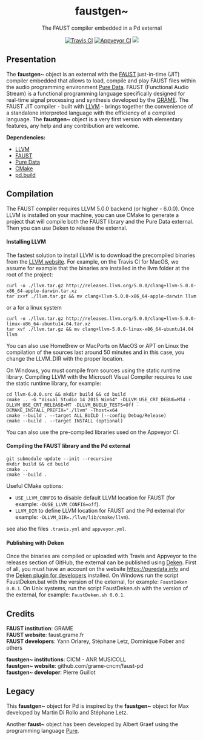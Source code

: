 
<p align="center">
  <h1 align="center">
    faustgen~
  </h1>
  <p align="center">
    The FAUST compiler embedded in a Pd external
  </p>
  <p align="center">
    <a href="https://travis-ci.org/pierreguillot/faust-pd"><img src="https://img.shields.io/travis/pierreguillot/faust-pd.svg?label=travis" alt="Travis CI"></a>
    <a href="https://ci.appveyor.com/project/CICM/pd-faustgen/history"><img src="https://img.shields.io/appveyor/ci/CICM/pd-faustgen.svg?label=appveyor" alt="Appveyor CI"></a>
    <a href="https://www.codacy.com/app/pierreguillot/faust-pd?utm_source=github.com&amp;utm_medium=referral&amp;utm_content=pierreguillot/faust-pd&amp;utm_campaign=Badge_Grade"><img src="https://api.codacy.com/project/badge/Grade/07a9a6ada751467e8d5e72d8876551ad"/></a>
  </p>
</p>

## Presentation

The **faustgen~** object is an external with the [FAUST](http://faust.grame.fr/about/) just-in-time (JIT) compiler embedded that allows to load, compile and play FAUST files within the audio programming environment [Pure Data](http://msp.ucsd.edu/software.html). FAUST (Functional Audio Stream) is a functional programming language specifically designed for real-time signal processing and synthesis developed by the [GRAME](http://www.grame.fr/). The FAUST JIT compiler - built with [LLVM](https://llvm.org/) - brings together the convenience of a standalone interpreted language with the efficiency of a compiled language. The **faustgen~** object is a very first version with elementary features, any help and any contribution are welcome.

**Dependencies:**

- [LLVM](http://llvm.org)
- [FAUST](https://github.com/grame-cncm/faust.git)
- [Pure Data](https://github.com/pure-data/pure-data.git)
- [CMake](https://cmake.org/)
- [pd.build](https://github.com/pierreguillot/pd.build.git)

## Compilation

The FAUST compiler requires LLVM 5.0.0 backend (or higher - 6.0.0). Once LLVM is installed on your machine, you can use CMake to generate a project that will compile both the FAUST library and the Pure Data external. Then you can use Deken to release the external.

#### Installing LLVM

The fastest solution to install LLVM is to download the precompiled binaries from the [LLVM website](http://releases.llvm.org). For example, on the Travis CI for MacOS, we assume for example that the binaries are installed in the llvm folder at the root of the project:

```
curl -o ./llvm.tar.gz http://releases.llvm.org/5.0.0/clang+llvm-5.0.0-x86_64-apple-darwin.tar.xz
tar zxvf ./llvm.tar.gz && mv clang+llvm-5.0.0-x86_64-apple-darwin llvm
```
or a for a linux system
```
curl -o ./llvm.tar.gz http://releases.llvm.org/5.0.0/clang+llvm-5.0.0-linux-x86_64-ubuntu14.04.tar.xz
tar xvf ./llvm.tar.gz && mv clang+llvm-5.0.0-linux-x86_64-ubuntu14.04 llvm
```
You can also use HomeBrew or MacPorts on MacOS or APT on Linux the compilation of the sources last around 50 minutes and in this case, you change the LLVM_DIR with the proper location.

On Windows, you must compile from sources using the static runtime library. Compiling LLVM with the Microsoft Visual Compiler requires to use the static runtime library, for example:
```
cd llvm-6.0.0.src && mkdir build && cd build
cmake .. -G "Visual Studio 14 2015 Win64" -DLLVM_USE_CRT_DEBUG=MTd -DLLVM_USE_CRT_RELEASE=MT -DLLVM_BUILD_TESTS=Off -DCMAKE_INSTALL_PREFIX="./llvm" -Thost=x64
cmake --build . --target ALL_BUILD (--config Debug/Release)
cmake --build . --target INSTALL (optional)
```
You can also use the pre-compiled libraries used on the Appveyor CI.

#### Compiling the FAUST library and the Pd external

```
git submodule update --init --recursive
mkdir build && cd build
cmake ..
cmake --build .
```
Useful CMake options:
- `USE_LLVM_CONFIG` to disable default LLVM location for FAUST (for example: `-DUSE_LLVM_CONFIG=off`).
- `LLVM_DIR` to define LLVM location for FAUST and the Pd external (for example: `-DLLVM_DIR=./llvm/lib/cmake/llvm`).

see also the files `.travis.yml` and `appveyor.yml`.

#### Publishing with Deken

Once the binaries are compiled or uploaded with Travis and Appveyor to the releases section of GitHub, the external can be published using [Deken](https://github.com/pure-data/deken). First of all, you must have an account on the website https://puredata.info and the [Deken plugin for developers](https://github.com/pure-data/deken/blob/master/developer/README.md) installed. On Windows run the script FaustDeken.bat with the version of the external, for example: `FaustDeken 0.0.1`. On Unix systems, run the script FaustDeken.sh with the version of the external, for example: `FaustDeken.sh 0.0.1`.

## Credits

**FAUST institution**: GRAME  
**FAUST website**: faust.grame.fr  
**FAUST developers**: Yann Orlarey, Stéphane Letz, Dominique Fober and others  

**faustgen~ institutions**: CICM - ANR MUSICOLL  
**faustgen~ website**: github.com/grame-cncm/faust-pd  
**faustgen~ developer**: Pierre Guillot

## Legacy

This **faustgen~** object for Pd is inspired by the **faustgen~** object for Max developed by Martin Di Rollo and Stéphane Letz.

Another **faust~** object has been developed by Albert Graef using the programming language [Pure](https://github.com/agraef/pure-lang).
